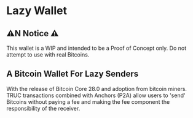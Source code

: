 # Lazy Wallet
## ⚠️N Notice ⚠️
This wallet is a WIP and intended to be a Proof of Concept only. Do not attempt to use with real Bitcoins.

## A Bitcoin Wallet For Lazy Senders
With the release of Bitcoin Core 28.0 and adoption from bitcoin miners. TRUC transactions combined with Anchors (P2A) allow
users to 'send' Bitcoins without paying a fee and making the fee component the responsibility of the receiver.
